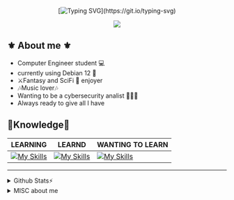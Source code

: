 <div align="center">

[![Typing SVG](https://readme-typing-svg.demolab.com/?lines=Hello!+I'm+Oscar;Welcome!)](https://git.io/typing-svg)

<a href="#">![](https://komarev.com/ghpvc/?username=OscarSuaz&style=flat-square&color=blueviolet)</a>


</div>
<h2 align="left"> ⚜️ About me ⚜️</h2>

- Computer Engineer student 💻
- currently using Debian 12 :penguin:
- ⚔️Fantasy and SciFi 🌌 enjoyer 
- 🎶Music lover🎶
- Wanting to be a cybersecurity analist 🕵🏽‍♂️
- Always ready to give all I have


<h2 align="left"> 📖Knowledge📖 </h2>


| LEARNING  | LEARND  | WANTING TO LEARN |
|-----------|---------|------------------|
|[![My Skills](https://skillicons.dev/icons?i=git,github,vscode&perline=2)](https://skillicons.dev) | [![My Skills](https://skillicons.dev/icons?i=c,bahs,java,linux,py&perline=2)](https://skillicons.dev) | [![My Skills](https://skillicons.dev/icons?i=js,ts,vim,kotlin&perline=2)](https://skillicons.dev) |




***
<details>
<summary>Github Stats⚡</summary>

<a href="#">[![GitHub Streak](https://github-readme-streak-stats.herokuapp.com?user=OscarSuaz&theme=radical&date_format=n%2Fj%5B%2FY%5D&mode=weekly)](https://git.io/streak-stats)</a>

<a href="#">![OscarSuaz's GitHub stats](https://github-readme-stats.vercel.app/api?username=OscarSuaz&show_icons=true&theme=radical)</a>      <a href="#">![Top Langs](https://github-readme-stats.vercel.app/api/top-langs/?username=OscarSuaz&layout=compact&theme=radical&count_private=true&hide_border=true)</a>


</details>

<details>
<summary>MISC about me</summary>

- **The beats of my day to day**

<a href="#">[![spotify-github-profile](https://spotify-github-profile.vercel.app/api/view?uid=r2xj3mdohk0yoump84u1ba1m5&cover_image=false&theme=default&show_offline=false&background_color=241f31&interchange=true&bar_color=e01b24&bar_color_cover=false)](https://github.com/kittinan/spotify-github-profile)</a>

- **On my free time**
<!--
<p align="left">Celeste
  <br>
<img src="celeste.jpeg" align="left">
</p>


<p align="right">Yu-Gi-Oh</p> 

<p align="center"> SoulsBorn
<br>
  
</p>

- **Currently reading**
<!--
<p align="left">Ender's Game
  <br>
<img src="enders.jpeg align="left">
</p>

<p align="right">OMNISCIENT READER'S VIEWPOINT
  <br>
<img src="orv.jpeg" align="right">
</p>

<p aligne="center">The Kingkiller Chronicle
  <br>
<img src="KingKillerChon.jpeg" align="center">
</p>
-->
-->
- **Contact Me**
<div align="left">
<a href="https://t.me/OscarSuaz"><img  draggable="false" style="witdh:119xp;height:20xp;"src="https://img.shields.io/badge/Telegram-2CA5E0?style=for-the-badge&logo=telegram&logoColor=white"></a>



<!--
<a href="https://github.com/OscarSuaz"><img  draggable="false" style="witdh:119xp;height:20xp;"src="https://img.shields.io/badge/github-%23121011.svg?style=for-the-badge&logo=github&logoColor=white"></a>
-->
</div>
